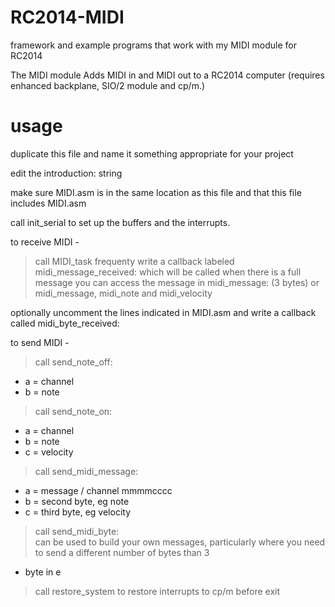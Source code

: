 # RC2014-MIDI
framework and example programs that work with my MIDI module for RC2014

The MIDI module Adds MIDI in and MIDI out to a RC2014 computer (requires enhanced backplane, SIO/2 module and cp/m.)


# usage

duplicate this file and name it something appropriate for your project

edit the introduction: string

make sure MIDI.asm is in the same location as this file and that this file includes MIDI.asm

call init_serial  to set up the buffers and the interrupts.

to receive MIDI - 
>call MIDI_task frequenty
>write a callback labeled midi_message_received:  which will be called when there is a full message
>you can access the message in midi_message: (3 bytes) or midi_message, midi_note and midi_velocity

optionally uncomment the lines indicated in MIDI.asm and write a callback called midi_byte_received:


to send MIDI - 
>call send_note_off:
- a = channel
- b = note
>call send_note_on:			
- a = channel
- b = note
- c = velocity
>call send_midi_message:			
- a = message / channel  mmmmcccc
- b = second byte, eg note
- c = third byte, eg velocity
>call send_midi_byte:	
>can be used to build your own messages, particularly where you need to send a different number of bytes than 3
- byte in e	

>call restore_system  to restore interrupts to cp/m before exit



